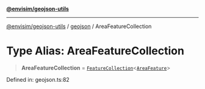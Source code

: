 [**@envisim/geojson-utils**](../../README.md)

---

[@envisim/geojson-utils]() / [geojson](../README.md) / AreaFeatureCollection

# Type Alias: AreaFeatureCollection

> **AreaFeatureCollection** = [`FeatureCollection`](FeatureCollection.md)\<[`AreaFeature`](AreaFeature.md)\>

Defined in: geojson.ts:82
